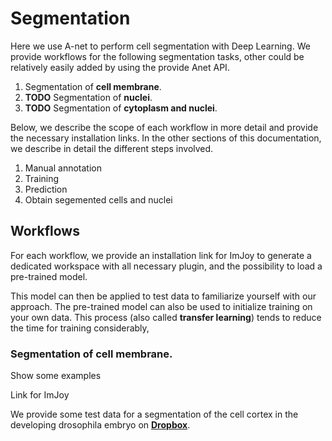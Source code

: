 #  Segmentation

Here we use A-net to perform cell segmentation with Deep Learning. We provide
workflows for the following segmentation tasks, other could be relatively easily
added by using the provide Anet API.

1. Segmentation of **cell membrane**.
2. **TODO** Segmentation of **nuclei**.
3. **TODO** Segmentation of **cytoplasm and nuclei**.

Below, we describe the scope of each workflow in more detail and provide the
necessary installation links. In the other sections of this documentation,
we describe in detail the different steps involved.

1. Manual annotation
2. Training
2. Prediction
4. Obtain segemented cells and nuclei

## Workflows
For each workflow, we provide an installation link for ImJoy to generate a dedicated
workspace with all necessary plugin, and the possibility to load a  pre-trained model.

This model can then be applied to test data to familiarize yourself with our approach.
The pre-trained model can also be used to initialize training on your own data.
This process (also called **transfer learning**) tends to reduce the time for training considerably,


### Segmentation of cell membrane.

Show some examples

Link for ImJoy

We provide some test data for a segmentation of the cell cortex in the developing
drosophila embryo on [**Dropbox**](https://www.dropbox.com/sh/n4lq3f5xp1zmwtd/AABQmWyouXnTNnx2PL4Gz66Da?dl=0).
